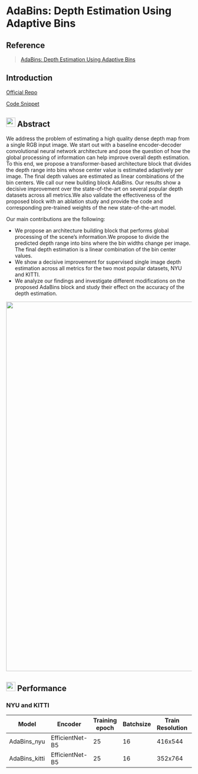 # AdaBins: Depth Estimation Using Adaptive Bins

## Reference

>  [AdaBins: Depth Estimation Using Adaptive Bins](https://arxiv.org/abs/2011.14141)

## Introduction
<a href="https://github.com/shariqfarooq123/AdaBins">Official Repo</a>

<a href="https://github.com/open-mmlab/mmsegmentation/tree/dev-1.x/projects/Adabins">Code Snippet</a>

## <img src="https://user-images.githubusercontent.com/34859558/190043857-bfbdaf8b-d2dc-4fff-81c7-e0aac50851f9.png" width="25"/> Abstract
We address the problem of estimating a high quality dense depth map from a single RGB input image. We start out with a baseline encoder-decoder convolutional neural network architecture and pose the question of how the global processing of information can help improve overall depth estimation. To this end, we propose a transformer-based architecture block that divides the depth range into bins whose center value is estimated adaptively per image. The final depth values are estimated as linear combinations of the bin centers. We call our new building block AdaBins. Our results show a decisive improvement over the state-of-the-art on several popular depth datasets across all metrics.We also validate the effectiveness of the proposed block with an ablation study and provide the code and corresponding pre-trained weights of the new state-of-the-art model.

Our main contributions are the following:

+ We propose an architecture building block that performs global processing of the scene’s information.We propose to divide the predicted depth range into bins where the bin widths change per image. The final depth estimation is a linear combination of the bin center values.
+ We show a decisive improvement for supervised single image depth estimation across all metrics for the two most popular datasets, NYU and KITTI.
+ We analyze our findings and investigate different modifications on the proposed AdaBins block and study their effect on the accuracy of the depth estimation.

<div align="center">
<img src="https://github.com/Yang-Changhui/mmsegmentation/blob/add_adabins/projects/Adabins/image-20230816181703680.png"  width = "1000" />  
</div>


## <img src="https://user-images.githubusercontent.com/34859558/190044217-8f6befc2-7f20-473d-b356-148e06265205.png" width="25"/> Performance

### NYU and KITTI
| Model | Encoder | Training epoch | Batchsize | Train Resolution | δ1 | δ2 | δ3 | REL | RMS | RMS log | params(M) | Links |
|-|-|-|-|-|-|-|-|-|-|-|-|-|
|AdaBins_nyu|EfficientNet-B5|25|16|416x544|0.903| 0.984 | 0.997 | 0.103 | 0.364 | 0.044   |78|[model]()|
|AdaBins_kitti|EfficientNet-B5|25|16|352x764|0.964| 0.995 | 0.999 | 0.058 | 2.360 | 0.088   |78|[model]()|



